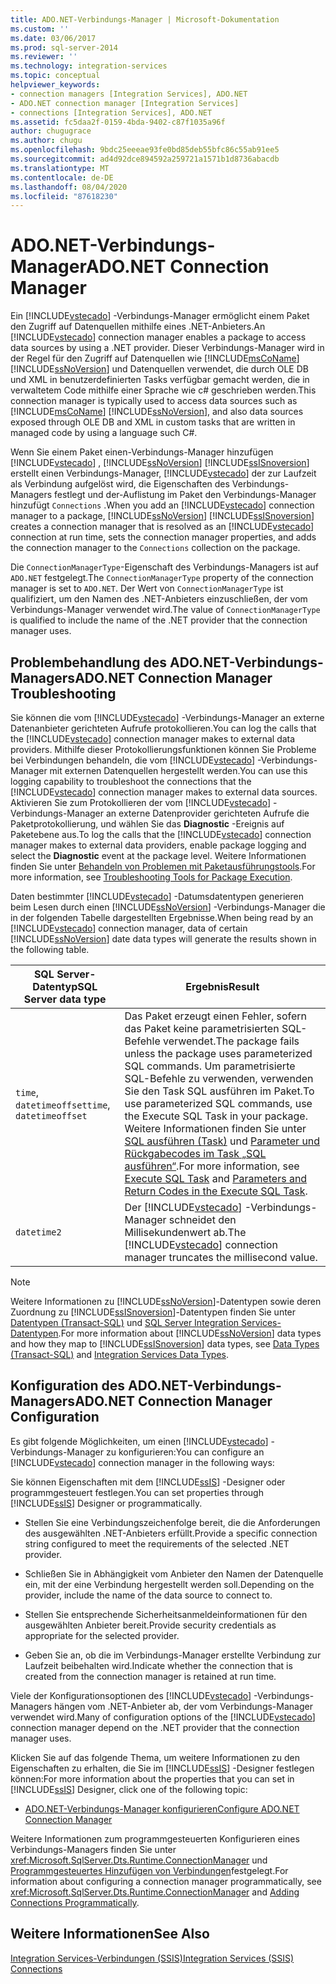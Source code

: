 ```yaml
---
title: ADO.NET-Verbindungs-Manager | Microsoft-Dokumentation
ms.custom: ''
ms.date: 03/06/2017
ms.prod: sql-server-2014
ms.reviewer: ''
ms.technology: integration-services
ms.topic: conceptual
helpviewer_keywords:
- connection managers [Integration Services], ADO.NET
- ADO.NET connection manager [Integration Services]
- connections [Integration Services], ADO.NET
ms.assetid: fc5daa2f-0159-4bda-9402-c87f1035a96f
author: chugugrace
ms.author: chugu
ms.openlocfilehash: 9bdc25eeeae93fe0bd85deb55bfc86c55ab91ee5
ms.sourcegitcommit: ad4d92dce894592a259721a1571b1d8736abacdb
ms.translationtype: MT
ms.contentlocale: de-DE
ms.lasthandoff: 08/04/2020
ms.locfileid: "87618230"
---
```

# <a name="adonet-connection-manager"></a><span data-ttu-id="cdc51-102">ADO.NET-Verbindungs-Manager</span><span class="sxs-lookup"><span data-stu-id="cdc51-102">ADO.NET Connection Manager</span></span>
  <span data-ttu-id="cdc51-103">Ein [!INCLUDE[vstecado](../../includes/vstecado-md.md)] -Verbindungs-Manager ermöglicht einem Paket den Zugriff auf Datenquellen mithilfe eines .NET-Anbieters.</span><span class="sxs-lookup"><span data-stu-id="cdc51-103">An [!INCLUDE[vstecado](../../includes/vstecado-md.md)] connection manager enables a package to access data sources by using a .NET provider.</span></span> <span data-ttu-id="cdc51-104">Dieser Verbindungs-Manager wird in der Regel für den Zugriff auf Datenquellen wie [!INCLUDE[msCoName](../../includes/msconame-md.md)] [!INCLUDE[ssNoVersion](../../includes/ssnoversion-md.md)] und Datenquellen verwendet, die durch OLE DB und XML in benutzerdefinierten Tasks verfügbar gemacht werden, die in verwaltetem Code mithilfe einer Sprache wie c# geschrieben werden.</span><span class="sxs-lookup"><span data-stu-id="cdc51-104">This connection manager is typically used to access data sources such as [!INCLUDE[msCoName](../../includes/msconame-md.md)] [!INCLUDE[ssNoVersion](../../includes/ssnoversion-md.md)], and also data sources exposed through OLE DB and XML in custom tasks that are written in managed code by using a language such C#.</span></span>  
  
 <span data-ttu-id="cdc51-105">Wenn Sie einem Paket einen-Verbindungs-Manager hinzufügen [!INCLUDE[vstecado](../../includes/vstecado-md.md)] , [!INCLUDE[ssNoVersion](../../includes/ssnoversion-md.md)] [!INCLUDE[ssISnoversion](../../includes/ssisnoversion-md.md)] erstellt einen Verbindungs-Manager, [!INCLUDE[vstecado](../../includes/vstecado-md.md)] der zur Laufzeit als Verbindung aufgelöst wird, die Eigenschaften des Verbindungs-Managers festlegt und der-Auflistung im Paket den Verbindungs-Manager hinzufügt `Connections` .</span><span class="sxs-lookup"><span data-stu-id="cdc51-105">When you add an [!INCLUDE[vstecado](../../includes/vstecado-md.md)] connection manager to a package, [!INCLUDE[ssNoVersion](../../includes/ssnoversion-md.md)] [!INCLUDE[ssISnoversion](../../includes/ssisnoversion-md.md)] creates a connection manager that is resolved as an [!INCLUDE[vstecado](../../includes/vstecado-md.md)] connection at run time, sets the connection manager properties, and adds the connection manager to the `Connections` collection on the package.</span></span>  
  
 <span data-ttu-id="cdc51-106">Die `ConnectionManagerType`-Eigenschaft des Verbindungs-Managers ist auf `ADO.NET` festgelegt.</span><span class="sxs-lookup"><span data-stu-id="cdc51-106">The `ConnectionManagerType` property of the connection manager is set to `ADO.NET`.</span></span> <span data-ttu-id="cdc51-107">Der Wert von `ConnectionManagerType` ist qualifiziert, um den Namen des .NET-Anbieters einzuschließen, der vom Verbindungs-Manager verwendet wird.</span><span class="sxs-lookup"><span data-stu-id="cdc51-107">The value of `ConnectionManagerType` is qualified to include the name of the .NET provider that the connection manager uses.</span></span>  
  
## <a name="adonet-connection-manager-troubleshooting"></a><span data-ttu-id="cdc51-108">Problembehandlung des ADO.NET-Verbindungs-Managers</span><span class="sxs-lookup"><span data-stu-id="cdc51-108">ADO.NET Connection Manager Troubleshooting</span></span>  
 <span data-ttu-id="cdc51-109">Sie können die vom [!INCLUDE[vstecado](../../includes/vstecado-md.md)] -Verbindungs-Manager an externe Datenanbieter gerichteten Aufrufe protokollieren.</span><span class="sxs-lookup"><span data-stu-id="cdc51-109">You can log the calls that the [!INCLUDE[vstecado](../../includes/vstecado-md.md)] connection manager makes to external data providers.</span></span> <span data-ttu-id="cdc51-110">Mithilfe dieser Protokollierungsfunktionen können Sie Probleme bei Verbindungen behandeln, die vom [!INCLUDE[vstecado](../../includes/vstecado-md.md)] -Verbindungs-Manager mit externen Datenquellen hergestellt werden.</span><span class="sxs-lookup"><span data-stu-id="cdc51-110">You can use this logging capability to troubleshoot the connections that the [!INCLUDE[vstecado](../../includes/vstecado-md.md)] connection manager makes to external data sources.</span></span> <span data-ttu-id="cdc51-111">Aktivieren Sie zum Protokollieren der vom [!INCLUDE[vstecado](../../includes/vstecado-md.md)] -Verbindungs-Manager an externe Datenprovider gerichteten Aufrufe die Paketprotokollierung, und wählen Sie das **Diagnostic** -Ereignis auf Paketebene aus.</span><span class="sxs-lookup"><span data-stu-id="cdc51-111">To log the calls that the [!INCLUDE[vstecado](../../includes/vstecado-md.md)] connection manager makes to external data providers, enable package logging and select the **Diagnostic** event at the package level.</span></span> <span data-ttu-id="cdc51-112">Weitere Informationen finden Sie unter [Behandeln von Problemen mit Paketausführungstools](../troubleshooting/troubleshooting-tools-for-package-execution.md).</span><span class="sxs-lookup"><span data-stu-id="cdc51-112">For more information, see [Troubleshooting Tools for Package Execution](../troubleshooting/troubleshooting-tools-for-package-execution.md).</span></span>  
  
 <span data-ttu-id="cdc51-113">Daten bestimmter [!INCLUDE[vstecado](../../includes/vstecado-md.md)] -Datumsdatentypen generieren beim Lesen durch einen [!INCLUDE[ssNoVersion](../../includes/ssnoversion-md.md)] -Verbindungs-Manager die in der folgenden Tabelle dargestellten Ergebnisse.</span><span class="sxs-lookup"><span data-stu-id="cdc51-113">When being read by an [!INCLUDE[vstecado](../../includes/vstecado-md.md)] connection manager, data of certain [!INCLUDE[ssNoVersion](../../includes/ssnoversion-md.md)] date data types will generate the results shown in the following table.</span></span>  
  
|<span data-ttu-id="cdc51-114">SQL Server-Datentyp</span><span class="sxs-lookup"><span data-stu-id="cdc51-114">SQL Server data type</span></span>|<span data-ttu-id="cdc51-115">Ergebnis</span><span class="sxs-lookup"><span data-stu-id="cdc51-115">Result</span></span>|  
|--------------------------|------------|  
|<span data-ttu-id="cdc51-116">`time`, `datetimeoffset`</span><span class="sxs-lookup"><span data-stu-id="cdc51-116">`time`, `datetimeoffset`</span></span>|<span data-ttu-id="cdc51-117">Das Paket erzeugt einen Fehler, sofern das Paket keine parametrisierten SQL-Befehle verwendet.</span><span class="sxs-lookup"><span data-stu-id="cdc51-117">The package fails unless the package uses parameterized SQL commands.</span></span> <span data-ttu-id="cdc51-118">Um parametrisierte SQL-Befehle zu verwenden, verwenden Sie den Task SQL ausführen im Paket.</span><span class="sxs-lookup"><span data-stu-id="cdc51-118">To use parameterized SQL commands, use the Execute SQL Task in your package.</span></span> <span data-ttu-id="cdc51-119">Weitere Informationen finden Sie unter [SQL ausführen (Task)](../control-flow/execute-sql-task.md) und [Parameter und Rückgabecodes im Task „SQL ausführen“](../parameters-and-return-codes-in-the-execute-sql-task.md).</span><span class="sxs-lookup"><span data-stu-id="cdc51-119">For more information, see [Execute SQL Task](../control-flow/execute-sql-task.md) and [Parameters and Return Codes in the Execute SQL Task](../parameters-and-return-codes-in-the-execute-sql-task.md).</span></span>|  
|`datetime2`|<span data-ttu-id="cdc51-120">Der [!INCLUDE[vstecado](../../includes/vstecado-md.md)] -Verbindungs-Manager schneidet den Millisekundenwert ab.</span><span class="sxs-lookup"><span data-stu-id="cdc51-120">The [!INCLUDE[vstecado](../../includes/vstecado-md.md)] connection manager truncates the millisecond value.</span></span>|  
  
> [!NOTE]  
>  <span data-ttu-id="cdc51-121">Weitere Informationen zu [!INCLUDE[ssNoVersion](../../includes/ssnoversion-md.md)]-Datentypen sowie deren Zuordnung zu [!INCLUDE[ssISnoversion](../../includes/ssisnoversion-md.md)]-Datentypen finden Sie unter [Datentypen &#40;Transact-SQL&#41;](/sql/t-sql/data-types/data-types-transact-sql) und [SQL Server Integration Services-Datentypen](../data-flow/integration-services-data-types.md).</span><span class="sxs-lookup"><span data-stu-id="cdc51-121">For more information about [!INCLUDE[ssNoVersion](../../includes/ssnoversion-md.md)] data types and how they map to [!INCLUDE[ssISnoversion](../../includes/ssisnoversion-md.md)] data types, see [Data Types &#40;Transact-SQL&#41;](/sql/t-sql/data-types/data-types-transact-sql) and [Integration Services Data Types](../data-flow/integration-services-data-types.md).</span></span>  
  
## <a name="adonet-connection-manager-configuration"></a><span data-ttu-id="cdc51-122">Konfiguration des ADO.NET-Verbindungs-Managers</span><span class="sxs-lookup"><span data-stu-id="cdc51-122">ADO.NET Connection Manager Configuration</span></span>  
 <span data-ttu-id="cdc51-123">Es gibt folgende Möglichkeiten, um einen [!INCLUDE[vstecado](../../includes/vstecado-md.md)] -Verbindungs-Manager zu konfigurieren:</span><span class="sxs-lookup"><span data-stu-id="cdc51-123">You can configure an [!INCLUDE[vstecado](../../includes/vstecado-md.md)] connection manager in the following ways:</span></span>  
  
 <span data-ttu-id="cdc51-124">Sie können Eigenschaften mit dem [!INCLUDE[ssIS](../../../includes/ssis-md.md)] -Designer oder programmgesteuert festlegen.</span><span class="sxs-lookup"><span data-stu-id="cdc51-124">You can set properties through [!INCLUDE[ssIS](../../../includes/ssis-md.md)] Designer or programmatically.</span></span>  
  
-   <span data-ttu-id="cdc51-125">Stellen Sie eine Verbindungszeichenfolge bereit, die die Anforderungen des ausgewählten .NET-Anbieters erfüllt.</span><span class="sxs-lookup"><span data-stu-id="cdc51-125">Provide a specific connection string configured to meet the requirements of the selected .NET provider.</span></span>  
  
-   <span data-ttu-id="cdc51-126">Schließen Sie in Abhängigkeit vom Anbieter den Namen der Datenquelle ein, mit der eine Verbindung hergestellt werden soll.</span><span class="sxs-lookup"><span data-stu-id="cdc51-126">Depending on the provider, include the name of the data source to connect to.</span></span>  
  
-   <span data-ttu-id="cdc51-127">Stellen Sie entsprechende Sicherheitsanmeldeinformationen für den ausgewählten Anbieter bereit.</span><span class="sxs-lookup"><span data-stu-id="cdc51-127">Provide security credentials as appropriate for the selected provider.</span></span>  
  
-   <span data-ttu-id="cdc51-128">Geben Sie an, ob die im Verbindungs-Manager erstellte Verbindung zur Laufzeit beibehalten wird.</span><span class="sxs-lookup"><span data-stu-id="cdc51-128">Indicate whether the connection that is created from the connection manager is retained at run time.</span></span>  
  
 <span data-ttu-id="cdc51-129">Viele der Konfigurationsoptionen des [!INCLUDE[vstecado](../../includes/vstecado-md.md)] -Verbindungs-Managers hängen vom .NET-Anbieter ab, der vom Verbindungs-Manager verwendet wird.</span><span class="sxs-lookup"><span data-stu-id="cdc51-129">Many of configuration options of the [!INCLUDE[vstecado](../../includes/vstecado-md.md)] connection manager depend on the .NET provider that the connection manager uses.</span></span>  
  
 <span data-ttu-id="cdc51-130">Klicken Sie auf das folgende Thema, um weitere Informationen zu den Eigenschaften zu erhalten, die Sie im [!INCLUDE[ssIS](../../../includes/ssis-md.md)] -Designer festlegen können:</span><span class="sxs-lookup"><span data-stu-id="cdc51-130">For more information about the properties that you can set in [!INCLUDE[ssIS](../../../includes/ssis-md.md)] Designer, click one of the following topic:</span></span>  
  
-   [<span data-ttu-id="cdc51-131">ADO.NET-Verbindungs-Manager konfigurieren</span><span class="sxs-lookup"><span data-stu-id="cdc51-131">Configure ADO.NET Connection Manager</span></span>](../configure-ado-net-connection-manager.md)  
  
 <span data-ttu-id="cdc51-132">Weitere Informationen zum programmgesteuerten Konfigurieren eines Verbindungs-Managers finden Sie unter <xref:Microsoft.SqlServer.Dts.Runtime.ConnectionManager> und [Programmgesteuertes Hinzufügen von Verbindungen](../building-packages-programmatically/adding-connections-programmatically.md)festgelegt.</span><span class="sxs-lookup"><span data-stu-id="cdc51-132">For information about configuring a connection manager programmatically, see <xref:Microsoft.SqlServer.Dts.Runtime.ConnectionManager> and [Adding Connections Programmatically](../building-packages-programmatically/adding-connections-programmatically.md).</span></span>  
  
## <a name="see-also"></a><span data-ttu-id="cdc51-133">Weitere Informationen</span><span class="sxs-lookup"><span data-stu-id="cdc51-133">See Also</span></span>  
 [<span data-ttu-id="cdc51-134">Integration Services-Verbindungen &#40;SSIS&#41;</span><span class="sxs-lookup"><span data-stu-id="cdc51-134">Integration Services &#40;SSIS&#41; Connections</span></span>](integration-services-ssis-connections.md)  
  
  
